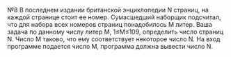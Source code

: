 №8
В последнем издании британской энциклопедии N страниц, на каждой странице стоит ее номер.
Сумасшедший наборщик подсчитал, что для набора всех номеров страниц понадобилось M литер.
Ваша задача по данному числу литер M, 1≤M≤109, определить число страниц N.
Число M таково, что ему соответствует некоторое число N.
На вход программе подается число M, программа должна вывести число N.
